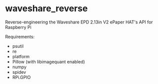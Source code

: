 # waveshare_reverse
Reverse-engineering the Waveshare EPD 2.13in V2 ePaper HAT's API for Raspberry Pi

Requirements:
- psutil
- re
- platform
- Pillow (with libimagequant enabled)
- numpy
- spidev
- RPi.GPIO

